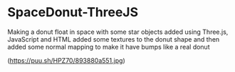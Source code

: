 # SpaceDonut-ThreeJS
Making a donut float in space with some star objects added using Three.js, JavaScript and HTML added some textures to the donut shape and then added some 
normal mapping to make it have bumps like a real donut 

(https://puu.sh/HPZ70/893880a551.jpg)
